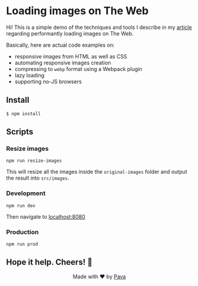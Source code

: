 
# Loading images on The Web

  
Hi! This is a simple demo of the techniques and tools I describe in my [article](https://iampava.com/blog/loading-images-on-the-web) regarding performantly loading images on The Web. 

Basically, here are actual code examples on:

* responsive images from HTML as well as CSS
* automating responsive images creation
* compressing to `webp` format using a Webpack plugin
* lazy loading
* supporting no-JS browsers


## Install


```
$ npm install
```

## Scripts

### Resize images

```
npm run resize-images
```

This will resize all the images inside the `original-images` folder and output the result into `src/images`.

### Development

```
npm run dev
```

Then navigate to [localhost:8080](http://localhost:8080)

### Production

```
npm run prod
```


## Hope it help. Cheers! 🥂

<p  align="center">Made with ❤ by <a  href="https://iampava.com">Pava</a></p>